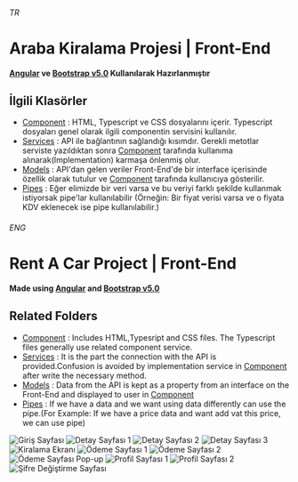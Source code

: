 ###### TR
# Araba Kiralama Projesi | Front-End
**[Angular](https://angular.io/cli) ve [Bootstrap v5.0](https://getbootstrap.com/docs/5.0/getting-started/introduction/) Kullanılarak Hazırlanmıştır**
## İlgili Klasörler
- [Component](https://github.com/mfbilgin42/kamp-final-project-front-end/tree/main/src/app/component) : HTML, Typescript ve CSS dosyalarını içerir. Typescript dosyaları genel olarak ilgili componentin servisini kullanılır.
- [Services](https://github.com/mfbilgin42/kamp-final-project-front-end/tree/main/src/app/services) : API ile bağlantının sağlandığı kısımdır. Gerekli metotlar serviste yazıldıktan sonra  [Component](https://github.com/mfbilgin42/kamp-final-project-front-end/tree/main/src/app/component) tarafında kullanıma alınarak(Implementation) karmaşa önlenmiş olur.
- [Models](https://github.com/mfbilgin42/kamp-final-project-front-end/tree/main/src/app/models) : API'dan gelen veriler Front-End'de bir interface içerisinde özellik olarak tutulur ve [Component](https://github.com/mfbilgin42/kamp-final-project-front-end/tree/main/src/app/component) tarafında kullanıcıya gösterilir.
- [Pipes](https://github.com/mfbilgin42/kamp-final-project-front-end/tree/main/src/app/pipes) : Eğer elimizde bir veri varsa ve bu veriyi farklı şekilde kullanmak istiyorsak pipe'lar kullanılabilir (Örneğin: Bir fiyat verisi varsa ve o fiyata KDV eklenecek ise pipe kullanılabilir.)

###### ENG
# Rent A Car Project | Front-End
**Made using [Angular](https://angular.io/cli) and [Bootstrap v5.0](https://getbootstrap.com/docs/5.0/getting-started/introduction/)**
## Related Folders
- [Component](https://github.com/mfbilgin42/kamp-final-project-front-end/tree/main/src/app/component) : Includes HTML,Typesript and CSS files. The Typescript files generally use related component service.
- [Services](https://github.com/mfbilgin42/kamp-final-project-front-end/tree/main/src/app/services) : It is the part the connection with the API is provided.Confusion is avoided by implementation service in [Component](https://github.com/mfbilgin42/kamp-final-project-front-end/tree/main/src/app/component) after write the necessary method.
- [Models](https://github.com/mfbilgin42/kamp-final-project-front-end/tree/main/src/app/models) : Data from the API is kept as a property from an interface on the Front-End and displayed to user in [Component](https://github.com/mfbilgin42/kamp-final-project-front-end/tree/main/src/app/component)
- [Pipes](https://github.com/mfbilgin42/kamp-final-project-front-end/tree/main/src/app/pipes) : If we have a data and  we want using data differently can use the pipe.(For Example: If we have a price data and want add vat this price, we can use pipe)



![Giriş Sayfası](https://i.hizliresim.com/6zOJ8i.png)
![Detay Sayfası 1](https://i.hizliresim.com/XSgKhl.png)
![Detay Sayfası 2](https://i.hizliresim.com/6UXOp8.png)
![Detay Sayfası 3](https://i.hizliresim.com/8MT1ag.png)
![Kiralama Ekranı](https://i.hizliresim.com/bmxXjK.png)
![Ödeme Sayfası 1](https://i.hizliresim.com/gxwI1e.png)
![Ödeme Sayfası 2 ](https://i.hizliresim.com/qkjkPd.png)
![Ödeme Sayfası Pop-up](https://i.hizliresim.com/h9mbzH.png)
![Profil Sayfası 1](https://i.hizliresim.com/es6wwi.png)
![Profil Sayfası 2](https://i.hizliresim.com/UlUn9o.png)
![Şifre Değiştirme Sayfası](https://i.hizliresim.com/k4qEDq.png)
